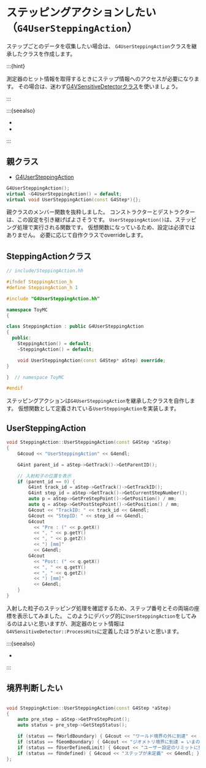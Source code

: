 # ステッピングアクションしたい（``G4UserSteppingAction``）

ステップごとのデータを収集したい場合は、
``G4UserSteppingAction``クラスを継承したクラスを作成します。

:::{hint}

測定器のヒット情報を取得するときにステップ情報へのアクセスが必要になります。
その場合は、迷わず[G4VSensitiveDetectorクラス](./geant4-sensor-sensitivedetector.md)を使いましょう。

:::

:::{seealso}

- [](./geant4-step.md)
- [](./geant4-sensor-sensitivedetector.md)

:::

## 親クラス

- [G4UserSteppingAction](https://geant4.kek.jp/Reference/11.2.0/classG4UserSteppingAction.html)

```cpp
G4UserSteppingAction();
virtual ~G4UserSteppingAction() = default;
virtual void UserSteppingAction(const G4Step*){};
```

親クラスのメンバー関数を抜粋しました。
コンストラクターとデストラクターは、この設定を引き継げばよさそうです。
``UserSteppingAction()``は、ステッピング処理で実行される関数です。
仮想関数になっているため、設定は必須ではありません。
必要に応じて自作クラスでoverrideします。

## SteppingActionクラス

```cpp
// include/SteppingAction.hh

#ifndef SteppingAction_h
#define SteppingAction_h 1

#include "G4UserSteppingAction.hh"

namespace ToyMC
{

class SteppingAction : public G4UserSteppingAction
{
  public:
    SteppingAction() = default;
    ~SteppingAction() = default;

    void UserSteppingAction(const G4Step* aStep) override;
}

}  // namespace ToyMC

#endif
```

ステッピングアクションは``G4UserSteppingAction``を継承したクラスを自作します。
仮想関数として定義されている``UserSteppingAction``を実装します。

## UserSteppingAction

```cpp
void SteppingAction::UserSteppingAction(const G4Step *aStep)
{
    G4coud << "UserSteppingAction" << G4endl;

    G4int parent_id = aStep->GetTrack()->GetParentID();

    // 入射粒子の位置を表示
    if (parent_id == 0) {
        G4int track_id = aStep->GetTrack()->GetTrackID();
        G4int step_id = aStep->GetTrack()->GetCurrentStepNumber();
        auto p = aStep->GetPreStepPoint()->GetPosition() / mm;
        auto q = aStep->GetPostStepPoint()->GetPosition() / mm;
        G4cout << "TrackID: " << track_id << G4endl;
        G4cout << "StepID: " << step_id << G4endl;
        G4cout
          << "Pre : (" << p.getX()
          << ", " << p.getY()
          << ", " << p.getZ()
          << ") [mm]"
          << G4endl;
        G4cout
          << "Post: (" << q.getX()
          << ", " << q.getY()
          << ", " << q.getZ()
          << ") [mm]"
          << G4endl;
    }
}
```

入射した粒子のステッピング処理を確認するため、ステップ番号とその両端の座標を表示してみました。
このようにデバッグ的に``UserSteppingAction``をしてみるのはよいと思いますが、測定器のヒット情報は``G4VSensitiveDetector::ProcessHits``に定義したほうがよいと思います。

:::{seealso}

- [](./geant4-sensor-sensitivedetector.md)

:::

## 境界判断したい

```cpp

void SteppingAction::UserSteppingAction(const G4Step *aStep)
{
    auto pre_step = aStep->GetPreStepPoint();
    auto status = pre_step->GetStepStatus();

    if (status == fWorldBoundary) { G4cout << "ワールド境界の外に到達" << G4endl; };
    if (status == fGeomBoundary) { G4cout << "ジオメトリ境界に到達 = いまのボリュームに入射した" << G4endl; };
    if (status == fUserDefinedLimit) { G4cout << "ユーザー設定のリミットに到達" << G4endl; };
    if (status == fUndefined) { G4coud << "ステップが未定義" << G4endl; };
};
```
